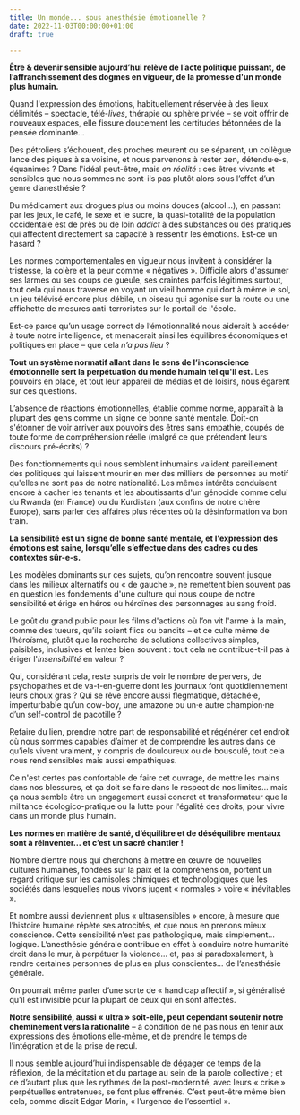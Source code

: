 ```yaml
---
title: Un monde... sous anesthésie émotionnelle ?
date: 2022-11-03T00:00:00+01:00
draft: true

---
```

**Être & devenir sensible aujourd’hui relève de l’acte politique puissant, de l’affranchissement des dogmes en vigueur, de la promesse d'un monde plus humain.**

Quand l'expression des émotions, habituellement réservée à des lieux délimités – spectacle, télé-_lives_, thérapie ou sphère privée – se voit offrir de nouveaux espaces, elle fissure doucement les certitudes bétonnées de la pensée dominante…

Des pétroliers s’échouent, des proches meurent ou se séparent, un collègue lance des piques à sa voisine, et nous parvenons à rester zen, détendu·e-s, équanimes ? Dans l'idéal peut-être, mais _en réalité_ : ces êtres vivants et sensibles que nous sommes ne sont-ils pas plutôt alors sous l’effet d’un genre d’anesthésie ?

Du médicament aux drogues plus ou moins douces (alcool…), en passant par les jeux, le café, le sexe et le sucre, la quasi-totalité de la population occidentale est de près ou de loin _addict_ à des substances ou des pratiques qui affectent directement sa capacité à ressentir les émotions. Est-ce un hasard ?

Les normes comportementales en vigueur nous invitent à considérer la tristesse, la colère et la peur comme « négatives ». Difficile alors d'assumer ses larmes ou ses coups de gueule, ses craintes parfois légitimes surtout, tout cela qui nous traverse en voyant un vieil homme qui dort à même le sol, un jeu télévisé encore plus débile, un oiseau qui agonise sur la route ou une affichette de mesures anti-terroristes sur le portail de l'école.

Est-ce parce qu’un usage correct de l’émotionnalité nous aiderait à accéder à toute notre intelligence, et menacerait ainsi les équilibres économiques et politiques en place – que cela _n’a pas lieu_ ?

**Tout un système normatif allant dans le sens de l’inconscience émotionnelle sert la perpétuation du monde humain tel qu'il est.** Les pouvoirs en place, et tout leur appareil de médias et de loisirs, nous égarent sur ces questions.

L’absence de réactions émotionnelles, établie comme norme, apparaît à la plupart des gens comme un signe de bonne santé mentale. Doit-on s'étonner de voir arriver aux pouvoirs des êtres sans empathie, coupés de toute forme de compréhension réelle (malgré ce que prétendent leurs discours pré-écrits) ?

Des fonctionnements qui nous semblent inhumains valident pareillement des politiques qui laissent mourir en mer des milliers de personnes au motif qu'elles ne sont pas de notre nationalité. Les mêmes intérêts conduisent encore à cacher les tenants et les aboutissants d'un génocide comme celui du Rwanda (en France) ou du Kurdistan (aux confins de notre chère Europe), sans parler des affaires plus récentes où la désinformation va bon train.

**La sensibilité est un signe de bonne santé mentale, et l'expression des émotions est saine, lorsqu’elle s’effectue dans des cadres ou des contextes sûr-e-s.**

Les modèles dominants sur ces sujets, qu’on rencontre souvent jusque dans les milieux alternatifs ou « de gauche », ne remettent bien souvent pas en question les fondements d'une culture qui nous coupe de notre sensibilité et érige en héros ou héroïnes des personnages au sang froid.

Le goût du grand public pour les films d'actions où l’on vit l'arme à la main, comme des tueurs, qu’ils soient flics ou bandits – et ce culte même de l’héroïsme, plutôt que la recherche de solutions collectives simples, paisibles, inclusives et lentes bien souvent : tout cela ne contribue-t-il pas à ériger l'_insensibilité_ en valeur ?

Qui, considérant cela, reste surpris de voir le nombre de pervers, de psychopathes et de va-t-en-guerre dont les journaux font quotidiennement leurs choux gras ? Qui se rêve encore aussi flegmatique, détaché·e, imperturbable qu’un cow-boy, une amazone ou un·e autre champion·ne d’un self-control de pacotille ?

Refaire du lien, prendre notre part de responsabilité et régénérer cet endroit où nous sommes capables d’aimer et de comprendre les autres dans ce qu’iels vivent vraiment, y compris de douloureux ou de bousculé, tout cela nous rend sensibles mais aussi empathiques.

Ce n'est certes pas confortable de faire cet ouvrage, de mettre les mains dans nos blessures, et ça doit se faire dans le respect de nos limites… mais ça nous semble être un engagement aussi concret et transformateur que la militance écologico-pratique ou la lutte pour l'égalité des droits, pour vivre dans un monde plus humain.

**Les normes en matière de santé, d’équilibre et de déséquilibre mentaux sont à réinventer… et c’est un sacré chantier !**

Nombre d’entre nous qui cherchons à mettre en œuvre de nouvelles cultures humaines, fondées sur la paix et la compréhension, portent un regard critique sur les camisoles chimiques et technologiques que les sociétés dans lesquelles nous vivons jugent « normales » voire « inévitables ».

Et nombre aussi deviennent plus « ultrasensibles » encore, à mesure que l’histoire humaine répète ses atrocités, et que nous en prenons mieux conscience. Cette sensibilité n’est pas pathologique, mais simplement… logique. L’anesthésie générale contribue en effet à conduire notre humanité droit dans le mur, à perpétuer la violence… et, pas si paradoxalement, à rendre certaines personnes de plus en plus conscientes… de l’anesthésie générale.

On pourrait même parler d’une sorte de « handicap affectif », si généralisé qu’il est invisible pour la plupart de ceux qui en sont affectés.

**Notre sensibilité, aussi « ultra » soit-elle, peut cependant soutenir notre cheminement vers la rationalité** – à condition de ne pas nous en tenir aux expressions des émotions elle-même, et de prendre le temps de l’intégration et de la prise de recul.

Il nous semble aujourd’hui indispensable de dégager ce temps de la réflexion, de la méditation et du partage au sein de la parole collective ; et ce d’autant plus que les rythmes de la post-modernité, avec leurs « crise » perpétuelles entretenues, se font plus effrenés. C’est peut-être même bien cela, comme disait Edgar Morin, « l’urgence de l’essentiel ».